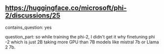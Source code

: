 ## https://huggingface.co/microsoft/phi-2/discussions/25

contains_question: yes

question_part: so while training the phi-2, I didn't get it why finetuning phi -2 which is just 2B taking more GPU than 7B models like mistral 7b or Llama 2 7b.